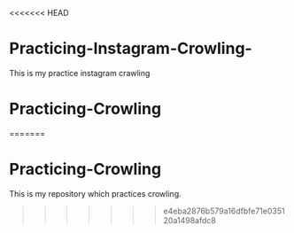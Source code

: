 <<<<<<< HEAD
# Practicing-Instagram-Crowling-
This is my practice instagram crawling
# Practicing-Crowling
=======
# Practicing-Crowling
This is my repository which practices crowling. 
>>>>>>> e4eba2876b579a16dfbfe71e035120a1498afdc8
